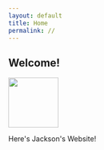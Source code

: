 ```yaml
---
layout: default 
title: Home
permalink: //
---
```


## Welcome!

<img src="{{site.imgurl}}/myBrain.gif" height="100" />


Here's Jackson's Website!

